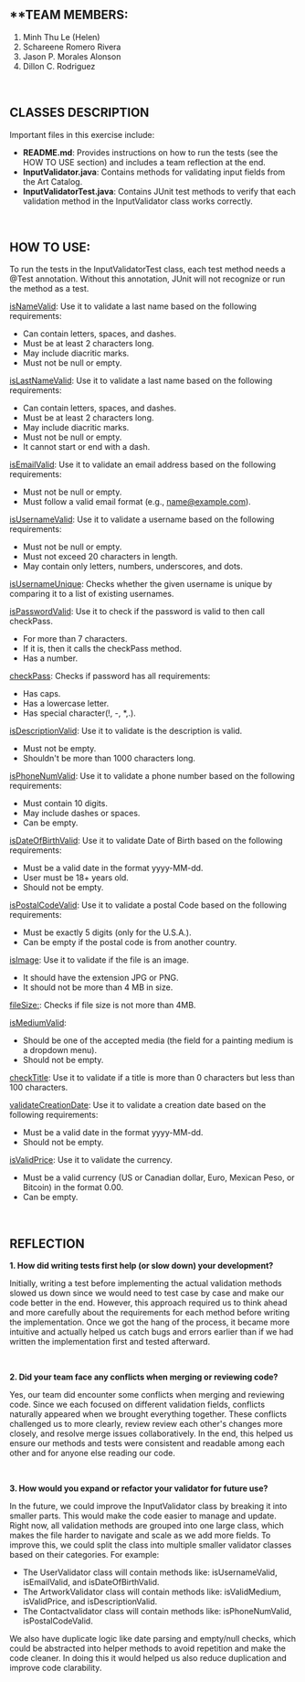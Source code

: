## **TEAM MEMBERS:
1. Minh Thu Le (Helen)
2. Schareene Romero Rivera
3. Jason P. Morales Alonson 
4. Dillon C. Rodriguez

<br>

## **CLASSES DESCRIPTION**

Important files in this exercise include:
- **README.md**: Provides instructions on how to run the tests (see the HOW TO USE section) and includes a team reflection at the end.
- **InputValidator.java**: Contains methods for validating input fields from the Art Catalog.
- **InputValidatorTest.java**: Contains JUnit test methods to verify that each validation method in the InputValidator class works correctly.

<br>

## **HOW TO USE**:

To run the tests in the InputValidatorTest class, each test method needs a @Test annotation. Without this annotation, JUnit will not recognize or run the method as a test.

<ins>isNameValid</ins>: Use it to validate a last name based on the following requirements:
- Can contain letters, spaces, and dashes.
- Must be at least 2 characters long.
- May include diacritic marks.
- Must not be null or empty.

<ins>isLastNameValid</ins>: Use it to validate a last name based on the following requirements:
- Can contain letters, spaces, and dashes.
- Must be at least 2 characters long.
- May include diacritic marks.
- Must not be null or empty.
- It cannot start or end with a dash.

<ins>isEmailValid</ins>: Use it to validate an email address based on the following requirements:
- Must not be null or empty.
- Must follow a valid email format (e.g., name@example.com).

<ins>isUsernameValid</ins>: Use it to validate a username based on the following requirements:
- Must not be null or empty.
- Must not exceed 20 characters in length.
- May contain only letters, numbers, underscores, and dots.

<ins>isUsernameUnique</ins>: Checks whether the given username is unique by comparing it to a list of existing usernames.

<ins>isPasswordValid</ins>: Use it to check if the password is valid to then call checkPass.
- For more than 7 characters.
- If it is, then it calls the checkPass method.
- Has a number.

<ins>checkPass</ins>: Checks if password has all requirements:
- Has caps.
- Has a lowercase letter.
- Has special character(!, -, *,.).

<ins>isDescriptionValid</ins>: Use it to validate is the description is valid.
- Must not be empty.
- Shouldn't be more than 1000 characters long.

<ins>isPhoneNumValid</ins>: Use it to validate a phone number based on the following requirements:
- Must contain 10 digits.
- May include dashes or spaces.
- Can be empty.

<ins>isDateOfBirthValid</ins>: Use it to validate Date of Birth based on the following requirements:
- Must be a valid date in the format yyyy-MM-dd.
- User must be 18+ years old. 
- Should not be empty.

<ins>isPostalCodeValid</ins>: Use it to validate a postal Code based on the following requirements:
- Must be exactly 5 digits (only for the U.S.A.).
- Can be empty if the postal code is from another country.

<ins>isImage</ins>: Use it to validate if the file is an image.
- It should have the extension JPG or PNG.
- It should not be more than 4 MB in size.

<ins>fileSize:</ins>: Checks if file size is not more than 4MB.

<ins>isMediumValid</ins>:
- Should be one of the accepted media (the field for a painting medium is a dropdown menu). 
- Should not be empty.

<ins>checkTitle</ins>: Use it to validate if a title is more than 0 characters but less than 100 characters.

<ins>validateCreationDate</ins>: Use it to validate a creation date based on the following requirements:
- Must be a valid date in the format yyyy-MM-dd.
- Should not be empty.

<ins>isValidPrice</ins>: Use it to validate the currency.
- Must be a valid currency (US or Canadian dollar, Euro, Mexican Peso, or Bitcoin) in the format 0.00. 
- Can be empty.

<br>

## **REFLECTION** 
**1. How did writing tests first help (or slow down) your development?**

Initially, writing a test before implementing the actual validation methods slowed us down since we would need to test case by case and make our code better in the end. However, this approach required us to think ahead and more carefully about the requirements for each method before writing the implementation. Once we got the hang of the process, it became more intuitive and actually helped us catch bugs and errors earlier than if we had written the implementation first and tested afterward.

<br>

**2. Did your team face any conflicts when merging or reviewing code?** 

Yes, our team did encounter some conflicts when merging and reviewing code. Since we each focused on different validation fields, conflicts naturally appeared when we brought everything together. These conflicts challenged us to more clearly, review review each other's changes more closely, and resolve merge issues collaboratively. In the end, this helped us  ensure  our methods and tests were consistent and readable among each other and for anyone else reading our code.

<br>

**3. How would you expand or refactor your validator for future use?** 

In the future, we could improve the InputValidator class by breaking it into smaller parts. This would make the code easier to manage and update. Right now, all validation methods are grouped into one large class, which makes the file harder to navigate and scale as we add more fields. To improve this, we could split the class into multiple smaller validator classes based on their categories.
For example: 
- The UserValidator class will contain methods like: isUsernameValid, isEmailValid, and isDateOfBirthValid.
- The ArtworkValidator class will contain methods like: isValidMedium, isValidPrice, and isDescriptionValid.
- The Contactvalidator class will contain methods like: isPhoneNumValid, isPostalCodeValid.

We also have duplicate logic like date parsing and empty/null checks, which  could be abstracted into helper methods to avoid repetition and make the code cleaner. In doing this it would helped us also reduce duplication and improve code clarability. 

